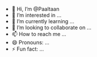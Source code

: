 - 👋 Hi, I’m @Paaltaan
- 👀 I’m interested in ...
- 🌱 I’m currently learning ...
- 💞️ I’m looking to collaborate on ...
- 📫 How to reach me ...
- 😄 Pronouns: ...
- ⚡ Fun fact: ...

<!---
Paaltaan/Paaltaan is a ✨ special ✨ repository because its `README.md` (this file) appears on your GitHub profile.
You can click the Preview link to take a look at your changes.
--->
